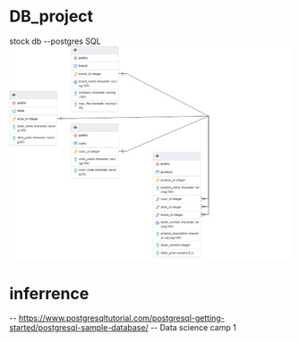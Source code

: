 # DB_project
stock db --postgres SQL
<img src = "https://github.com/siriMallika/DB_project/blob/main/product_erd%402x_generate_ERD.png">
# inferrence
-- https://www.postgresqltutorial.com/postgresql-getting-started/postgresql-sample-database/
-- Data science camp 1
